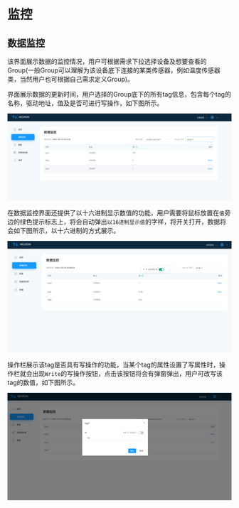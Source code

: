 # 监控

## 数据监控

该界面展示数据的监控情况，用户可根据需求下拉选择设备及想要查看的Group(一般Group可以理解为该设备底下连接的某类传感器，例如温度传感器类，当然用户也可根据自己需求定义Group)。

界面展示数据的更新时间，用户选择的Group底下的所有tag信息，包含每个tag的名称，驱动地址，值及是否可进行写操作，如下图所示。

![data-monitoring](./assets/data-monitoring.png)

在数据监控界面还提供了以十六进制显示数值的功能，用户需要将鼠标放置在`值`旁边的绿色提示标志上，将会自动弹出`以16进制显示值`的字样，将开关打开，数据将会如下图所示，以十六进制的方式展示。

![hex](./assets/hex.png)

操作栏展示该tag是否具有写操作的功能，当某个tag的属性设置了写属性时，操作栏就会出现`Write`的写操作按钮，点击该按钮将会有弹窗弹出，用户可改写该tag的数值，如下图所示。

![write](./assets/write.png)
